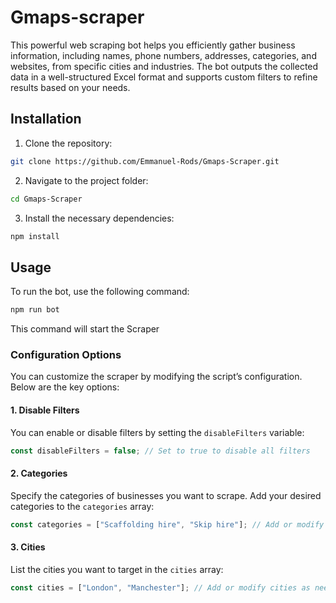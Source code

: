 # Gmaps-scraper
This powerful web scraping bot helps you efficiently gather business information, including names, phone numbers, addresses, categories, and websites, from specific cities and industries.
The bot outputs the collected data in a well-structured Excel format and supports custom filters to refine results based on your needs.

## Installation
1. Clone the repository:
 ```bash
git clone https://github.com/Emmanuel-Rods/Gmaps-Scraper.git
 ```
2. Navigate to the project folder:
```bash
cd Gmaps-Scraper
```
3. Install the necessary dependencies:
```bash
npm install
```
## Usage

To run the bot, use the following command:
```bash
npm run bot
```
This command will start the Scraper

### Configuration Options

You can customize the scraper by modifying the script’s configuration. Below are the key options:

#### 1. **Disable Filters**

You can enable or disable filters by setting the `disableFilters` variable:

```js 
const disableFilters = false; // Set to true to disable all filters
``` 

#### 2. **Categories**

Specify the categories of businesses you want to scrape. Add your desired categories to the `categories` array:

```js
const categories = ["Scaffolding hire", "Skip hire"]; // Add or modify categories as needed
``` 

#### 3. **Cities**

List the cities you want to target in the `cities` array:

```js
const cities = ["London", "Manchester"]; // Add or modify cities as needed
```




